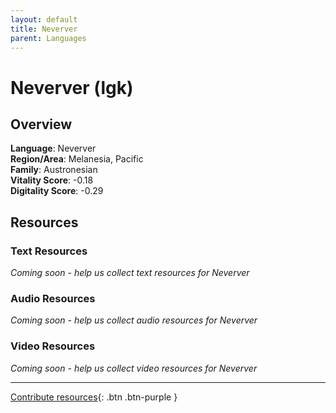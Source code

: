 ```yaml
---
layout: default
title: Neverver
parent: Languages
---
```


# Neverver (lgk)

## Overview

**Language**: Neverver  
**Region/Area**: Melanesia, Pacific  
**Family**: Austronesian  
**Vitality Score**: -0.18  
**Digitality Score**: -0.29  

## Resources

### Text Resources
*Coming soon - help us collect text resources for Neverver*

### Audio Resources
*Coming soon - help us collect audio resources for Neverver*

### Video Resources
*Coming soon - help us collect video resources for Neverver*

---

[Contribute resources](https://fairtrain.github.io/){: .btn .btn-purple }
